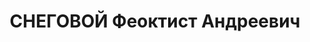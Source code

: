 ---
title: СНЕГОВОЙ Феоктист Андреевич
description: "народився 1874, в сел. Висунськ Березнігуватського району Миколаївської\
  \ області, українець, освіта початкова.. \n  Проживав м.Херсон, вул. Спартаківська,\
  \ 15. \n  Заарештований 20.06.1937 року. Звинувачення: участь у антирадянській терористичній\
  \ організації. \n  Верховним судом СРСР 01.11.1937 засуджений до найвищоїміри покарання\
  \ - розстрілу з конфіскацією майна. \n  Реабілітований 17.05.1993 Висновком прокурора\
  \ Херсонської області."
---